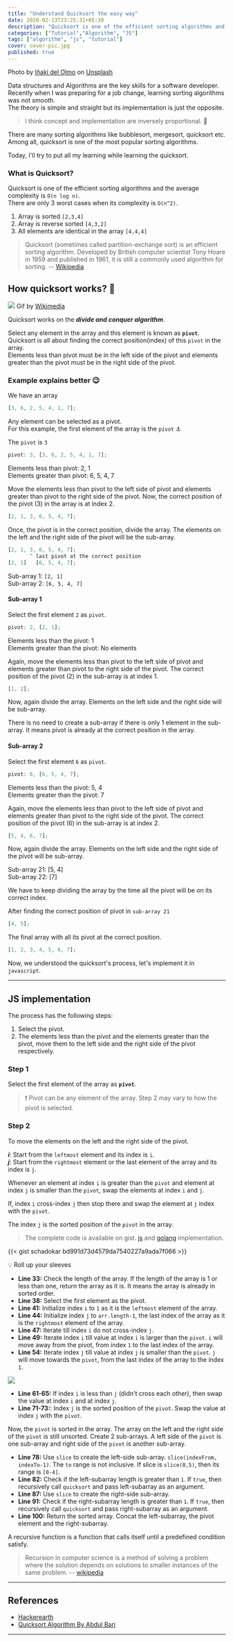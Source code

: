 ```yaml
---
title: "Understand Quicksort the easy way"
date: 2020-02-13T23:25:31+05:30
description: "Quicksort is one of the efficient sorting algorithms and the average complexity is `O(n log n)`."
categories: ["Tutorial","Algorithm", "JS"]
tags: ["algorithm", "js", "tutorial"]
cover: cover-pic.jpg
published: true
---
```


Photo by [Iñaki del Olmo](https://unsplash.com/@inakihxz?utm_source=unsplash&utm_medium=referral&utm_content=creditCopyText) on [Unsplash](https://unsplash.com/s/photos/bookshelf?utm_source=unsplash&utm_medium=referral&utm_content=creditCopyText)

Data structures and Algorithms are the key skills for a software developer. Recently when I was preparing for a job change, learning sorting algorithms was not smooth.  
The theory is simple and straight but its implementation is just the opposite.  

> I think concept and implementation are inversely proportional. 🤔

There are many sorting algorithms like bubblesort, mergesort, quicksort etc. Among all, quicksort is one of the most popular sorting algorithms.

Today, I'll try to put all my learning while learning the quicksort.  

### What is Quicksort?
Quicksort is one of the efficient sorting algorithms and the average complexity is `O(n log n)`.  
There are only 3 worst cases when its complexity is `O(n^2)`.

1. Array is sorted `[2,3,4]`
2. Array is reverse sorted `[4,3,2]`
3. All elements are identical in the array `[4,4,4]`

> Quicksort (sometimes called partition-exchange sort) is an efficient sorting algorithm. Developed by British computer scientist Tony Hoare in 1959 and published in 1961, it is still a commonly used algorithm for sorting. -- [Wikipedia](https://en.wikipedia.org/wiki/Quicksort)

## How quicksort works? :thinking:

![](Quicksort.gif)
Gif by [Wikimedia](https://commons.wikimedia.org/wiki/File:Quicksort.gif)

Quicksort works on the **_divide and conquer algorithm_**.

Select any element in the array and this element is known as **`pivot`**.  
Quicksort is all about finding the correct position(index) of this `pivot` in the array.  
Elements less than pivot must be in the left side of the pivot and elements greater than the pivot must be in the right side of the pivot.

### Example explains better :wink:

We have an array

```js
[3, 6, 2, 5, 4, 1, 7];
```

Any element can be selected as a pivot.  
For this example, the first element of the array is the `pivot` :anchor:

The `pivot` is `3`

```js
pivot: 3, [3, 6, 2, 5, 4, 1, 7];
```

Elements less than pivot: 2, 1  
Elements greater than pivot: 6, 5, 4, 7

Move the elements less than pivot to the left side of pivot and elements greater than pivot to the right side of the pivot.
Now, the correct position of the pivot (3) in the array is at index 2.

```js
[2, 1, 3, 6, 5, 4, 7];
```

Once, the pivot is in the correct position, divide the array. The elements on the left and the right side of the pivot will be the sub-array.

```js
[2, 1, 3, 6, 5, 4, 7];
       ^ last pivot at the correct position
[2, 1]   [6, 5, 4, 7];
```

Sub-array 1: `[2, 1]`  
Sub-array 2: `[6, 5, 4, 7]`

#### Sub-array 1

Select the first element `2` as `pivot`.

```js
pivot: 2, [2, 1];
```

Elements less than the pivot: 1  
Elements greater than the pivot: No elements

Again, move the elements less than pivot to the left side of pivot and elements greater than pivot to the right side of the pivot.
The correct position of the pivot (2) in the sub-array is at index 1.

```js
[1, 2];
```

Now, again divide the array. Elements on the left side and the right side will be sub-array.

There is no need to create a sub-array if there is only 1 element in the sub-array. It means pivot is already at the correct position in the array.

#### Sub-array 2

Select the first element `6` as `pivot`.

```js
pivot: 6, [6, 5, 4, 7];
```

Elements less than the pivot: 5, 4  
Elements greater than the pivot: 7

Again, move the elements less than pivot to the left side of pivot and elements greater than pivot to the right side of the pivot.
The correct position of the pivot (6) in the sub-array is at index 2.

```js
[5, 4, 6, 7];
```

Now, again divide the array. Elements on the left side and the right side of the pivot will be sub-array.

Sub-array 21: [5, 4]  
Sub-array 22: [7]

We have to keep dividing the array by the time all the pivot will be on its correct index.

After finding the correct position of pivot in `sub-array 21`

```js
[4, 5];
```

The final array with all its pivot at the correct position.

```js
[1, 2, 3, 4, 5, 6, 7];
```

Now, we understood the quicksort's process, let's implement it in `javascript`.

---

## JS implementation

The process has the following steps:

1. Select the pivot.
2. The elements less than the pivot and the elements greater than the pivot, move them to the left side and the right side of the pivot respectively.

### Step 1

Select the first element of the array as **`pivot`**.

> :exclamation: Pivot can be any element of the array. Step 2 may vary to how the pivot is selected.

### Step 2

To move the elements on the left and the right side of the pivot.

**_i_**: Start from the `leftmost` element and its index is `i`.  
**_j_**: Start from the `rightmost` element or the last element of the array and its index is `j`.

Whenever an element at index `i` is greater than the `pivot` and element at index `j` is smaller than the `pivot`, swap the elements at index `i` and `j`.

If, index `i` cross-index `j` then stop there and swap the element at `j` index with the `pivot`.

The index `j` is the sorted position of the `pivot` in the array.

> The complete code is available on gist. [js](https://gist.github.com/schadokar/bd991d73d4579da7540227a9ada7f066) and [golang](https://gist.github.com/schadokar/354a4a1114b29a83f633c5c8424145e0) implementation.

{{< gist schadokar bd991d73d4579da7540227a9ada7f066 >}}

:bulb: Roll up your sleeves

- **Line 33:** Check the length of the array. If the length of the array is 1 or less than one, return the array as it is. It means the array is already in sorted order.
- **Line 38:** Select the first element as the pivot.
- **Line 41:** Initialize index `i` to `1` as it is the `leftmost` element of the array.
- **Line 44:** Initialize index `j` to `arr.length-1`, the last index of the array as it is the `rightmost` element of the array.
- **Line 47:** Iterate till index `i` do not cross-index `j`.
- **Line 49:** Iterate index `i` till value at index `i` is larger than the `pivot`. `i` will move away from the pivot, from index `1` to the last index of the array.
- **Line 54:** Iterate index `j` till value at index `j` is smaller than the `pivot`. `j` will move towards the `pivot`, from the last index of the array to the index `1`.

![](asset1.png)

- **Line 61-65:** If index `i` is less than `j` (didn't cross each other), then swap the value at index `i` and at index `j`.
- **Line 71-73:**: Index `j` is the sorted position of the `pivot`. Swap the value at index `j` with the `pivot`.

Now, the `pivot` is sorted in the array. The array on the left and the right side of the `pivot` is still unsorted. Create 2 sub-arrays. A left side of the `pivot` is one sub-array and right side of the `pivot` is another sub-array.

- **Line 78:** Use `slice` to create the left-side sub-array. `slice(indexFrom, indexTo-1)`. The `to` range is not inclusive. If slice is `slice(0,5)`, then its range is `[0-4]`.
- **Line 82:** Check if the left-subarray length is greater than `1`. If `true`, then recursively call `quicksort` and pass left-subarray as an argument.
- **Line 87:** Use `slice` to create the right-side sub-array. 
- **Line 91:** Check if the right-subarray length is greater than `1`. If `true`, then recursively call `quicksort` and pass right-subarray as an argument.
- **Line 100:** Return the sorted array. Concat the left-subarray, the pivot element and the right-subarray.  

A recursive function is a function that calls itself until a predefined condition satisfy.

> Recursion in computer science is a method of solving a problem where the solution depends on solutions to smaller instances of the same problem. -- [wikipedia](https://en.wikipedia.org/wiki/Recursion_(computer_science))

---
## References

- [Hackerearth](https://www.hackerearth.com/practice/algorithms/sorting/quick-sort/tutorial/)
- [Quicksort Algorithm By Abdul Bari](https://www.youtube.com/watch?v=7h1s2SojIRw&t=440s)

---